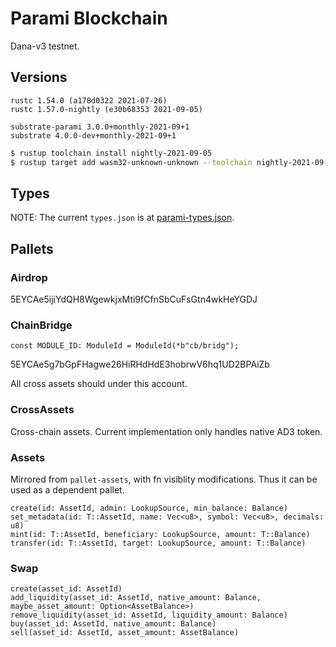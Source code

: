 # Parami Blockchain

Dana-v3 testnet.

## Versions

```
rustc 1.54.0 (a178d0322 2021-07-26)
rustc 1.57.0-nightly (e30b68353 2021-09-05)

substrate-parami 3.0.0+monthly-2021-09+1
substrate 4.0.0-dev+monthly-2021-09+1
```


```bash
$ rustup toolchain install nightly-2021-09-05
$ rustup target add wasm32-unknown-unknown --toolchain nightly-2021-09-05
```

## Types

NOTE: The current `types.json` is at [parami-types.json](./parami-types.json).

## Pallets

### Airdrop

5EYCAe5ijiYdQH8WgewkjxMti9fCfnSbCuFsGtn4wkHeYGDJ

### ChainBridge

```
const MODULE_ID: ModuleId = ModuleId(*b"cb/bridg");
```

5EYCAe5g7bGpFHagwe26HiRHdHdE3hobrwV6hq1UD2BPAiZb

All cross assets should under this account.

### CrossAssets

Cross-chain assets. Current implementation only handles native AD3 token.

### Assets

Mirrored from `pallet-assets`, with fn visiblity modifications. Thus it can be used as a dependent pallet.

```text
create(id: AssetId, admin: LookupSource, min_balance: Balance)
set_metadata(id: T::AssetId, name: Vec<u8>, symbol: Vec<u8>, decimals: u8)
mint(id: T::AssetId, beneficiary: LookupSource, amount: T::Balance)
transfer(id: T::AssetId, target: LookupSource, amount: T::Balance)
```

### Swap

```text
create(asset_id: AssetId)
add_liquidity(asset_id: AssetId, native_amount: Balance, maybe_asset_amount: Option<AssetBalance>)
remove_liquidity(asset_id: AssetId, liquidity_amount: Balance)
buy(asset_id: AssetId, native_amount: Balance)
sell(asset_id: AssetId, asset_amount: AssetBalance)
```
